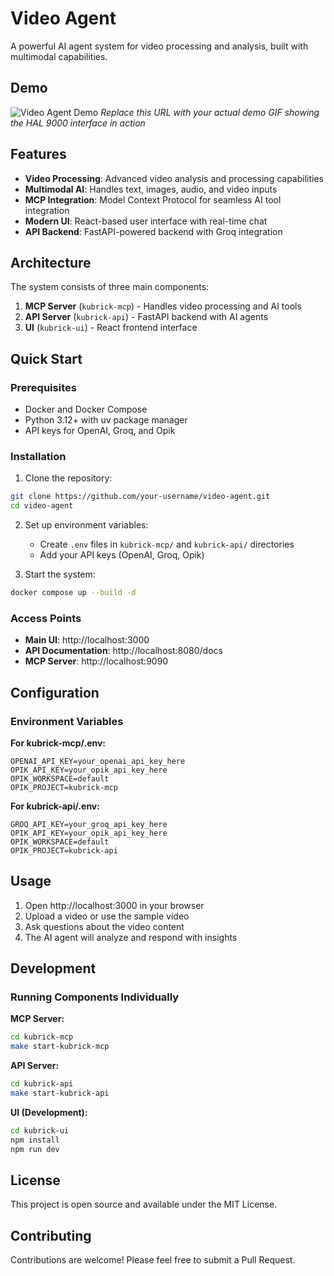 # Video Agent

A powerful AI agent system for video processing and analysis, built with multimodal capabilities.

## Demo

![Video Agent Demo]()
*Replace this URL with your actual demo GIF showing the HAL 9000 interface in action*

## Features

- **Video Processing**: Advanced video analysis and processing capabilities
- **Multimodal AI**: Handles text, images, audio, and video inputs
- **MCP Integration**: Model Context Protocol for seamless AI tool integration
- **Modern UI**: React-based user interface with real-time chat
- **API Backend**: FastAPI-powered backend with Groq integration

## Architecture

The system consists of three main components:

1. **MCP Server** (`kubrick-mcp`) - Handles video processing and AI tools
2. **API Server** (`kubrick-api`) - FastAPI backend with AI agents
3. **UI** (`kubrick-ui`) - React frontend interface

## Quick Start

### Prerequisites

- Docker and Docker Compose
- Python 3.12+ with uv package manager
- API keys for OpenAI, Groq, and Opik

### Installation

1. Clone the repository:
```bash
git clone https://github.com/your-username/video-agent.git
cd video-agent
```

2. Set up environment variables:
   - Create `.env` files in `kubrick-mcp/` and `kubrick-api/` directories
   - Add your API keys (OpenAI, Groq, Opik)

3. Start the system:
```bash
docker compose up --build -d
```

### Access Points

- **Main UI**: http://localhost:3000
- **API Documentation**: http://localhost:8080/docs
- **MCP Server**: http://localhost:9090

## Configuration

### Environment Variables

**For kubrick-mcp/.env:**
```env
OPENAI_API_KEY=your_openai_api_key_here
OPIK_API_KEY=your_opik_api_key_here
OPIK_WORKSPACE=default
OPIK_PROJECT=kubrick-mcp
```

**For kubrick-api/.env:**
```env
GROQ_API_KEY=your_groq_api_key_here
OPIK_API_KEY=your_opik_api_key_here
OPIK_WORKSPACE=default
OPIK_PROJECT=kubrick-api
```

## Usage

1. Open http://localhost:3000 in your browser
2. Upload a video or use the sample video
3. Ask questions about the video content
4. The AI agent will analyze and respond with insights

## Development

### Running Components Individually

**MCP Server:**
```bash
cd kubrick-mcp
make start-kubrick-mcp
```

**API Server:**
```bash
cd kubrick-api
make start-kubrick-api
```

**UI (Development):**
```bash
cd kubrick-ui
npm install
npm run dev
```

## License

This project is open source and available under the MIT License.

## Contributing

Contributions are welcome! Please feel free to submit a Pull Request.
